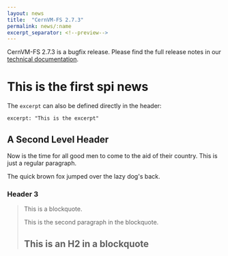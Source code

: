 ```yaml
---
layout: news
title:  "CernVM-FS 2.7.3"
permalink: news/:name
excerpt_separator: <!--preview-->
---
```


CernVM-FS 2.7.3 is a bugfix release. Please find the full release notes in our <a href="https://cvmfs.readthedocs.io/en/2.7/cpt-releasenotes.html">technical documentation</a>.

<!--preview-->

This is the first spi news
====================

The `excerpt` can also be defined directly in the header:

```
excerpt: "This is the excerpt"
```

A Second Level Header
---------------------

Now is the time for all good men to come to
the aid of their country. This is just a
regular paragraph.

The quick brown fox jumped over the lazy
dog's back.

### Header 3

> This is a blockquote.
>
> This is the second paragraph in the blockquote.
>
> ## This is an H2 in a blockquote
